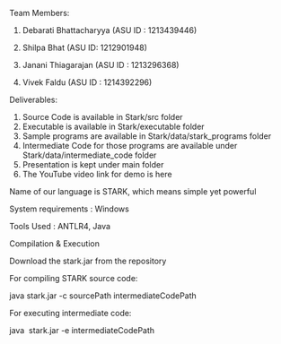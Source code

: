 Team Members:

1. Debarati Bhattacharyya (ASU ID : 1213439446)

2. Shilpa Bhat (ASU ID: 1212901948)

3. Janani Thiagarajan (ASU ID : 1213296368)

4. Vivek Faldu (ASU ID : 1214392296)

Deliverables:

1. Source Code is available in Stark/src folder
2. Executable is available in Stark/executable folder
3. Sample programs are available in Stark/data/stark_programs folder
4. Intermediate Code for those programs are available under Stark/data/intermediate_code folder
5. Presentation is kept under main folder
6. The YouTube video link for demo is here

Name of our language is STARK, which means simple yet powerful

System requirements : Windows

Tools Used : ANTLR4, Java

Compilation & Execution

Download the stark.jar from the repository

For compiling STARK source code:

java stark.jar -c sourcePath intermediateCodePath

For executing intermediate code:

java  stark.jar -e intermediateCodePath





